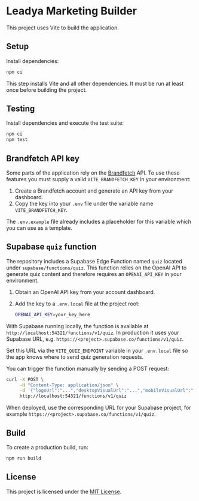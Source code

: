 # Leadya Marketing Builder

This project uses Vite to build the application.

## Setup

Install dependencies:

```bash
npm ci
```

This step installs Vite and all other dependencies. It must be run at least once
before building the project.

## Testing

Install dependencies and execute the test suite:

```bash
npm ci
npm test
```

## Brandfetch API key

Some parts of the application rely on the [Brandfetch](https://brandfetch.com/)
API. To use these features you must supply a valid `VITE_BRANDFETCH_KEY` in your
environment:

1. Create a Brandfetch account and generate an API key from your dashboard.
2. Copy the key into your `.env` file under the variable name
   `VITE_BRANDFETCH_KEY`.

The `.env.example` file already includes a placeholder for this variable which
you can use as a template.

## Supabase `quiz` function

The repository includes a Supabase Edge Function named `quiz` located under
`supabase/functions/quiz`. This function relies on the OpenAI API to generate
quiz content and therefore requires an `OPENAI_API_KEY` in your environment.

1. Obtain an OpenAI API key from your account dashboard.
2. Add the key to a `.env.local` file at the project root:

   ```bash
   OPENAI_API_KEY=your_key_here
   ```

With Supabase running locally, the function is available at
`http://localhost:54321/functions/v1/quiz`. In production it uses your Supabase
URL, e.g. `https://<project>.supabase.co/functions/v1/quiz`.

Set this URL via the `VITE_QUIZ_ENDPOINT` variable in your `.env.local` file so
the app knows where to send quiz generation requests.

You can trigger the function manually by sending a POST request:

```bash
curl -X POST \
     -H "Content-Type: application/json" \
     -d '{"logoUrl":"...","desktopVisualUrl":"...","mobileVisualUrl":"...","websiteUrl":"...","productName":"..."}' \
     http://localhost:54321/functions/v1/quiz
```

When deployed, use the corresponding URL for your Supabase project, for example
`https://<project>.supabase.co/functions/v1/quiz`.

## Build

To create a production build, run:

```bash
npm run build
```


## License

This project is licensed under the [MIT License](LICENSE).

